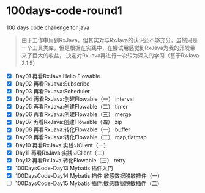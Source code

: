 # 100days-code-round1

100 days code challenge for java

> 由于工作中用到RxJava，但其实对与RxJava的认识还不够充分，虽然只是一个工具类库，但是根据在实践中，在尝试用感觉到RxJava为我的开发带来了巨大的收益，
> 决定对RxJava再进行一次较为深入的学习（基于RxJava 3.1.5）

- [X] Day01 再看RxJava:Hello Flowable
- [x] Day02 再看RxJava:Subscribe
- [x] Day03 再看RxJava:Scheduler
- [x] Day04 再看RxJava:创建Flowable（一） interval
- [x] Day05 再看RxJava:创建Flowable（二） timer
- [x] Day06 再看RxJava:创建Flowable（三） merge
- [x] Day07 再看RxJava:创建Flowable（四） zip
- [x] Day08 再看RxJava:转化Flowable（一） buffer
- [x] Day09 再看RxJava:转化Flowable（二） map,flatmap
- [x] Day10 再看RxJava:实践:JClient（一）
- [x] Day11 再看RxJava:实践:JClient（二）
- [x] Day12 再看RxJava:转化Flowable（三） retry
- [x] 100DaysCode-Day13 Mybatis 插件入门
- [x] 100DaysCode-Day14 Mybatis 插件:敏感数据脱敏插件（一）
- [ ] 100DaysCode-Day15 Mybatis 插件:敏感数据脱敏插件（二）
